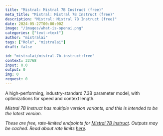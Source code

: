 ```yaml
---
title: "Mistral: Mistral 7B Instruct (free)"
meta_title: "Mistral: Mistral 7B Instruct (free)"
description: "Mistral: Mistral 7B Instruct (free)"
date: 2024-05-27T00:00:00Z
image: "/images/what-is-openai.png"
categories: ["text->text"]
author: "mistralai"
tags: ["Role", "mistralai"]
draft: false

id: "mistralai/mistral-7b-instruct:free"
context: 32768
input: 0.0
output: 0
img: 0
request: 0
---
```


A high-performing, industry-standard 7.3B parameter model, with optimizations for speed and context length.

*Mistral 7B Instruct has multiple version variants, and this is intended to be the latest version.*

_These are free, rate-limited endpoints for [Mistral 7B Instruct](/models/mistralai/mistral-7b-instruct). Outputs may be cached. Read about rate limits [here](/docs/limits)._

